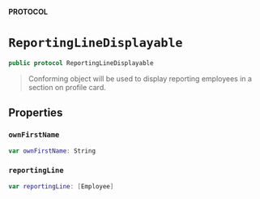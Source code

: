 **PROTOCOL**

# `ReportingLineDisplayable`

```swift
public protocol ReportingLineDisplayable
```

> Conforming object will be used to display reporting employees in a section on profile card.

## Properties
### `ownFirstName`

```swift
var ownFirstName: String
```

### `reportingLine`

```swift
var reportingLine: [Employee]
```
